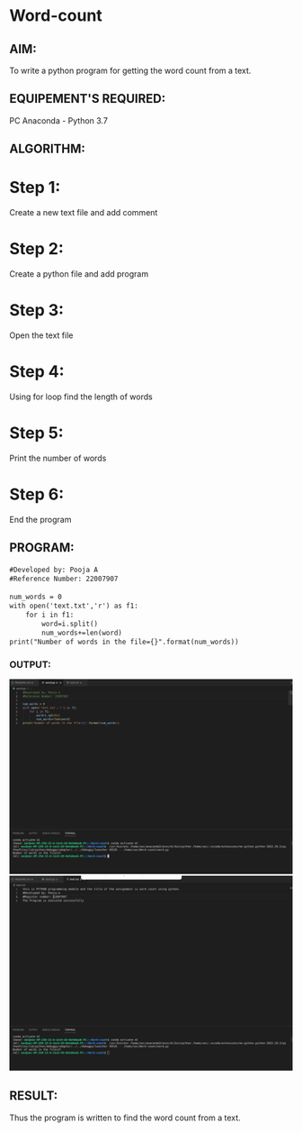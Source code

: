 # Word-count
## AIM:
To write a python program for getting the word count from a text.
## EQUIPEMENT'S REQUIRED: 
PC Anaconda - Python 3.7

## ALGORITHM:
# Step 1:
Create a new text file and add comment

# Step 2:
Create a python file and add program

# Step 3:
Open the text file

# Step 4:
Using for loop find the length of words

# Step 5:
Print the number of words

# Step 6:
End the program

## PROGRAM:
```
#Developed by: Pooja A
#Reference Number: 22007907

num_words = 0
with open('text.txt','r') as f1:
    for i in f1:
        word=i.split()
        num_words+=len(word)
print("Number of words in the file={}".format(num_words))
```

### OUTPUT:
![](WORD.png)
![](TEXT.png)

## RESULT:
Thus the program is written to find the word count from a text.
